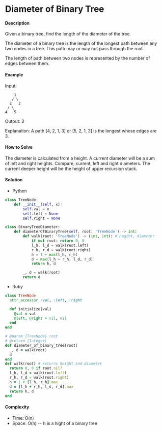 # Diameter of Binary Tree

#### Description

Given a binary tree, find the length of the diameter of the tree.

The diameter of a binary tree is the length of the longest path between any two nodes in a tree. This path may or may not pass through the root.

The length of path between two nodes is represented by the number of edges between them.

#### Example
Input:

```
    1
   / \
  2   3
 / \     
4   5    
```

Output: 3

Explanation: A path [4, 2, 1, 3] or [5, 2, 1, 3] is the longest whose edges are 3.

#### How to Solve

The diameter is calculated from a height. A current diameter will be a sum of left and right heights. Compare, current, left and right diameters. The current deeper height will be the height of upper recursion stack.

#### Solution
- Python

```python
class TreeNode:
    def __init__(self, x):
        self.val = x
        self.left = None
        self.right = None

class BinaryTreeDiameter:
    def diameterOfBinaryTree(self, root: 'TreeNode') -> int:
        def walk(root: 'TreeNode') -> (int, int): # hegiht, diameter
            if not root: return 0, 0
            l_h, l_d = walk(root.left)
            r_h, r_d = walk(root.right)
            h = 1 + max(l_h, r_h)
            d = max(l_h + r_h, l_d, r_d)
            return h, d

        _, d = walk(root)
        return d
```

- Ruby

```ruby
class TreeNode
  attr_accessor :val, :left, :right

  def initialize(val)
    @val = val
    @left, @right = nil, nil
  end
end

# @param {TreeNode} root
# @return {Integer}
def diameter_of_binary_tree(root)
  _, d = walk(root)
  d
end
def walk(root) # returns height and diameter
  return 0, 0 if root.nil?
  l_h, l_d = walk(root.left)
  r_h, r_d = walk(root.right)
  h = 1 + [l_h, r_h].max
  d = [l_h + r_h, l_d, r_d].max
  return h, d
end
```

#### Complexity
- Time: O(n)
- Space: O(h) -- h is a hight of a binary tree